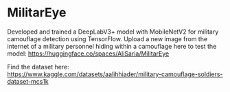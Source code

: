 # MilitarEye

Developed and trained a DeepLabV3+ model with MobileNetV2 for military camouflage detection using TensorFlow.
Upload a new image from the internet of a military personnel hiding within a camouflage
here to test the model: https://huggingface.co/spaces/AliSaria/MilitarEye

Find the dataset here: https://www.kaggle.com/datasets/aalihhiader/military-camouflage-soldiers-dataset-mcs1k
